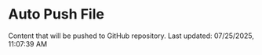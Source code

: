 # Auto Push File

Content that will be pushed to GitHub repository.
Last updated: 07/25/2025, 11:07:39 AM